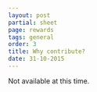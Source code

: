 ```yaml
---
layout: post
partial: sheet
page: rewards
tags: general
order: 3
title: Why contribute?
date: 31-10-2015
---
```

Not available at this time.